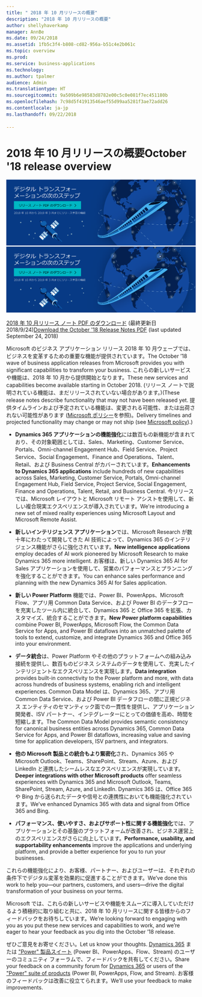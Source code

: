 ```yaml
---
title: " 2018 年 10 月リリースの概要"
description: "2018 年 10 月リリースの概要"
author: shellyhaverkamp
manager: AnnBe
ms.date: 09/24/2018
ms.assetid: 1fb5c3f4-b808-cd82-956a-b51c4e2b061c
ms.topic: overview
ms.prod: 
ms.service: business-applications
ms.technology: 
ms.author: tpalmer
audience: Admin
ms.translationtype: HT
ms.sourcegitcommit: 9a509b6e98583d8782e00c5c0e081f7ec451180b
ms.openlocfilehash: 7c98d5f41913546aef55d99aa5281f3ae72add26
ms.contentlocale: ja-jp
ms.lasthandoff: 09/22/2018

---
```


# <a name="october-18-release-overview"></a><span data-ttu-id="4d283-103">2018 年 10 月リリースの概要</span><span class="sxs-lookup"><span data-stu-id="4d283-103">October '18 release overview</span></span>



<span data-ttu-id="4d283-104">[![背景イメージ 1](../media/Landing-page-image-october2018.png)](https://go.microsoft.com/fwlink/p/?linkid=2005971)</span><span class="sxs-lookup"><span data-stu-id="4d283-104">[![Backdrop image 1](../media/Landing-page-image-october2018.png)](https://go.microsoft.com/fwlink/p/?linkid=2005971)</span></span>

<span data-ttu-id="4d283-105">[2018 年 10 月リリース ノート PDF のダウンロード](https://go.microsoft.com/fwlink/p/?linkid=2005971) (最終更新日 2018/9/24)</span><span class="sxs-lookup"><span data-stu-id="4d283-105">[Download the October '18 Release Notes PDF](https://go.microsoft.com/fwlink/p/?linkid=2005971) (last updated September 24, 2018)</span></span>

<span data-ttu-id="4d283-106">Microsoft のビジネス アプリケーション リリース 2018 年 10 月ウェーブでは、ビジネスを変革するための重要な機能が提供されています。</span><span class="sxs-lookup"><span data-stu-id="4d283-106">The October ’18 wave of business application releases from Microsoft provides you with significant capabilities to transform your business.</span></span> <span data-ttu-id="4d283-107">これらの新しいサービスや機能は、2018 年 10 月から提供開始となります。</span><span class="sxs-lookup"><span data-stu-id="4d283-107">These new services and capabilities become available starting in October 2018.</span></span> <span data-ttu-id="4d283-108">(リリース ノートで説明されている機能は、まだリリースされていない場合があります。)</span><span class="sxs-lookup"><span data-stu-id="4d283-108">(These release notes describe functionality that may not have been released yet.</span></span> <span data-ttu-id="4d283-109">提供タイムラインおよび予定されている機能は、変更される可能性、または出荷されない可能性があります ([Microsoft ポリシー](https://go.microsoft.com/fwlink/p/?linkid=2007332)を参照)。</span><span class="sxs-lookup"><span data-stu-id="4d283-109">Delivery timelines and projected functionality may change or may not ship (see [Microsoft policy](https://go.microsoft.com/fwlink/p/?linkid=2007332)).)</span></span>

- <span data-ttu-id="4d283-110">**Dynamics 365 アプリケーションの機能強化**には数百もの新機能が含まれており、その対象範囲としては、Sales、Marketing、Customer Service、Portals、Omni-channel Engagement Hub、Field Service、Project Service、Social Engagement、Finance and Operations、Talent、Retail、および Business Central がカバーされています。</span><span class="sxs-lookup"><span data-stu-id="4d283-110">**Enhancements to Dynamics 365 applications** include hundreds of new capabilities across Sales, Marketing, Customer Service, Portals, Omni-channel Engagement Hub, Field Service, Project Service, Social Engagement, Finance and Operations, Talent, Retail, and Business Central.</span></span> <span data-ttu-id="4d283-111">今リリースでは、Microsoft レイアウトと Microsoft リモート アシストを使用して、新しい複合現実エクスペリエンスが導入されています。</span><span class="sxs-lookup"><span data-stu-id="4d283-111">We're introducing a new set of mixed reality experiences using Microsoft Layout and Microsoft Remote Assist.</span></span>

- <span data-ttu-id="4d283-112">**新しいインテリジェンス アプリケーション**では、Microsoft Research が数十年にわたって開発してきた AI 技術によって、Dynamics 365 のインテリジェンス機能がさらに強化されています。</span><span class="sxs-lookup"><span data-stu-id="4d283-112">**New intelligence applications** employ decades of AI work pioneered by Microsoft Research to make Dynamics 365 more intelligent.</span></span> <span data-ttu-id="4d283-113">お客様は、新しい Dynamics 365 AI for Sales アプリケーションを使用して、営業のパフォーマンスとプランニングを強化することができます。</span><span class="sxs-lookup"><span data-stu-id="4d283-113">You can enhance sales performance and planning with the new Dynamics 365 AI for Sales application.</span></span> 

- <span data-ttu-id="4d283-114">**新しい Power Platform** 機能では、Power BI、PowerApps、Microsoft Flow、アプリ用 Common Data Service、および Power BI のデータフローを充実したツール内に統合して、Dynamics 365 と Office 365 を拡張、カスタマイズ、統合することができます。</span><span class="sxs-lookup"><span data-stu-id="4d283-114">**New Power platform capabilities** combine Power BI, PowerApps, Microsoft Flow, the Common Data Service for Apps, and Power BI dataflows into an unmatched palette of tools to extend, customize, and integrate Dynamics 365 and Office 365 into your environment.</span></span> 


- <span data-ttu-id="4d283-115">**データ統合**は、Power Platform やその他のプラットフォームへの組み込み接続を提供し、数百ものビジネス システムのデータを使用して、充実したインテリジェントなエクスペリエンスを実現します。</span><span class="sxs-lookup"><span data-stu-id="4d283-115">**Data integration** provides built-in connectivity to the Power platform and more, with data across hundreds of business systems, enabling rich and intelligent experiences.</span></span> <span data-ttu-id="4d283-116">Common Data Model は、Dynamics 365、アプリ用 Common Data Service、および Power BI データフローの間に正規ビジネス エンティティのセマンティック面での一貫性を提供し、アプリケーション開発者、ISV パートナー、インテグレーターにとっての価値を高め、時間を短縮します。</span><span class="sxs-lookup"><span data-stu-id="4d283-116">The Common Data Model provides semantic consistency for canonical business entities across Dynamics 365, Common Data Service for Apps, and Power BI dataflows, increasing value and saving time for application developers, ISV partners, and integrators.</span></span>

- <span data-ttu-id="4d283-117">**他の Microsoft 製品との統合もより緊密化**され、Dynamics 365 や Microsoft Outlook、Teams、SharePoint、Stream、Azure、および LinkedIn と連携したシームレスなエクスペリエンスが実現しています。</span><span class="sxs-lookup"><span data-stu-id="4d283-117">**Deeper integrations with other Microsoft products** offer seamless experiences with Dynamics 365 and Microsoft Outlook, Teams, SharePoint, Stream, Azure, and LinkedIn.</span></span> <span data-ttu-id="4d283-118">Dynamics 365 は、Office 365 や Bing から送られたデータや信号との連携性においても機能強化されています。</span><span class="sxs-lookup"><span data-stu-id="4d283-118">We’ve enhanced Dynamics 365 with data and signal from Office 365 and Bing.</span></span>

- <span data-ttu-id="4d283-119">**パフォーマンス、使いやすさ、およびサポート性に関する機能強化**では、アプリケーションとその基盤のプラットフォームが改善され、ビジネス運営上のエクスペリエンスがさらに向上しています。</span><span class="sxs-lookup"><span data-stu-id="4d283-119">**Performance, usability, and supportability enhancements** improve the applications and underlying platform, and provide a better experience for you to run your businesses.</span></span>

<span data-ttu-id="4d283-120">これらの機能強化により、お客様、パートナー、およびユーザーは、それぞれの条件下でデジタル変革を効果的に促進することができます。</span><span class="sxs-lookup"><span data-stu-id="4d283-120">We’ve done this work to help you—our partners, customers, and users—drive the digital transformation of your business on your terms.</span></span>

<span data-ttu-id="4d283-121">Microsoft では、これらの新しいサービスや機能をスムーズに導入していただけるよう積極的に取り組むと共に、2018 年 10 月リリースに関する皆様からのフィードバックをお待ちしています。</span><span class="sxs-lookup"><span data-stu-id="4d283-121">We’re looking forward to engaging with you as you put these new services and capabilities to work, and we’re eager to hear your feedback as you dig into the October ’18 release.</span></span>

<span data-ttu-id="4d283-122">ぜひご意見をお寄せください。</span><span class="sxs-lookup"><span data-stu-id="4d283-122">Let us know your thoughts.</span></span> <span data-ttu-id="4d283-123">[Dynamics 365](https://community.dynamics.com) または ["Power" 製品スイート](https://powerusers.microsoft.com/) (Power BI、PowerApps、Flow、Stream) のユーザーのコミュニティ フォーラムで、フィードバックを共有してください。</span><span class="sxs-lookup"><span data-stu-id="4d283-123">Share your feedback on a community forum for [Dynamics 365](https://community.dynamics.com) or users of the ["Power" suite of products](https://powerusers.microsoft.com/) (Power BI, PowerApps, Flow, and Stream).</span></span> <span data-ttu-id="4d283-124">お客様のフィードバックは改善に役立てられます。</span><span class="sxs-lookup"><span data-stu-id="4d283-124">We’ll use your feedback to make improvements.</span></span>


